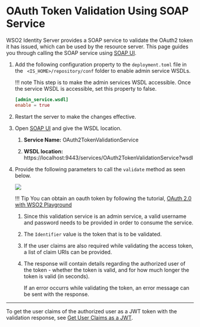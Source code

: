 # OAuth Token Validation Using SOAP Service

WSO2 Identity Server provides a SOAP service to validate the OAuth2 token it has issued, which can be used by the resource server. This
page guides you through calling the SOAP service using [SOAP UI](../../https://www.soapui.org/downloads/latest-release.html).

1.  Add the following configuration property to the `deployment.toml` file in the ` <IS_HOME>/repository/conf` folder to enable admin service WSDLs.

    !!! note 
        This step is to make the admin services WSDL accessible. Once the service WSDL is accessible, set this property to false.


    ``` toml
    [admin_service.wsdl] 
    enable = true
    ```

2.  Restart the server to make the changes effective.

3.  Open [SOAP UI](../../https://www.soapui.org/downloads/latest-release.html) and give the WSDL location.

    1.  **Service Name:** OAuth2TokenValidationService

    2.  **WSDL location:** https://localhost:9443/services/OAuth2TokenValidationService?wsdl

4.  Provide the following parameters to call the `validate` method as seen
    below. 

    <img name='oauth-token-validation-request' src='../../../assets/img/guides/oauth-token-validation-request.png' class='img-zoomable'/>

    !!! Tip 
        You can obtain an oauth token by following the tutorial,
        [OAuth 2.0 with WSO2 Playground](insertlink)
        
    1.  Since this validation service is an admin service, a valid username and password needs to be provided in order to consume the
        service.

    2.  The `Identifier` value is the token that is to be validated.

    3.  If the user claims are also required while validating the access token, a list of claim URIs can be provided.

    4.  The response will contain details regarding the authorized user of the token - whether the token is valid, and for how much longer the token is valid (in seconds).
    
        If an error occurrs while validating the token, an error message can be sent with the response.

----

To get the user claims of the authorized user as a JWT token with the validation response, see [Get User Claims as a JWT](../get-user-claims-as-a-jwt).
